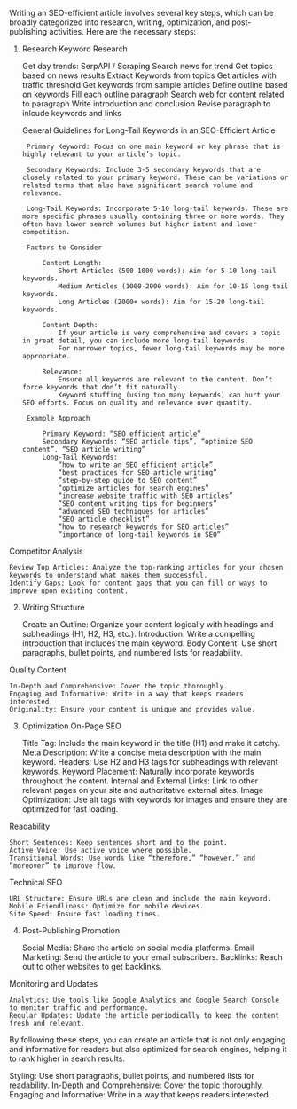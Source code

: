 Writing an SEO-efficient article involves several key steps, which can be broadly categorized into research, writing, optimization, and post-publishing activities. Here are the necessary steps:
1. Research
Keyword Research

    Get day trends: SerpAPI / Scraping
        Search news for trend
        Get topics based on news results
        Extract Keywords from topics
            Get articles with traffic threshold
            Get keywords from sample articles
    Define outline based on keywords
    Fill each outline paragraph
        Search web for content related to paragraph
    Write introduction and conclusion
    Revise paragraph to inlcude keywords and links



    General Guidelines for Long-Tail Keywords in an SEO-Efficient Article

        Primary Keyword: Focus on one main keyword or key phrase that is highly relevant to your article’s topic.

        Secondary Keywords: Include 3-5 secondary keywords that are closely related to your primary keyword. These can be variations or related terms that also have significant search volume and relevance.

        Long-Tail Keywords: Incorporate 5-10 long-tail keywords. These are more specific phrases usually containing three or more words. They often have lower search volumes but higher intent and lower competition.

        Factors to Consider

            Content Length:
                Short Articles (500-1000 words): Aim for 5-10 long-tail keywords.
                Medium Articles (1000-2000 words): Aim for 10-15 long-tail keywords.
                Long Articles (2000+ words): Aim for 15-20 long-tail keywords.

            Content Depth:
                If your article is very comprehensive and covers a topic in great detail, you can include more long-tail keywords.
                For narrower topics, fewer long-tail keywords may be more appropriate.

            Relevance:
                Ensure all keywords are relevant to the content. Don’t force keywords that don’t fit naturally.
                Keyword stuffing (using too many keywords) can hurt your SEO efforts. Focus on quality and relevance over quantity.

        Example Approach

            Primary Keyword: “SEO efficient article”
            Secondary Keywords: “SEO article tips”, “optimize SEO content”, “SEO article writing”
            Long-Tail Keywords:
                “how to write an SEO efficient article”
                “best practices for SEO article writing”
                “step-by-step guide to SEO content”
                “optimize articles for search engines”
                “increase website traffic with SEO articles”
                “SEO content writing tips for beginners”
                “advanced SEO techniques for articles”
                “SEO article checklist”
                “how to research keywords for SEO articles”
                “importance of long-tail keywords in SEO”

Competitor Analysis

    Review Top Articles: Analyze the top-ranking articles for your chosen keywords to understand what makes them successful.
    Identify Gaps: Look for content gaps that you can fill or ways to improve upon existing content.

2. Writing
Structure

    Create an Outline: Organize your content logically with headings and subheadings (H1, H2, H3, etc.).
    Introduction: Write a compelling introduction that includes the main keyword.
    Body Content: Use short paragraphs, bullet points, and numbered lists for readability.

Quality Content

    In-Depth and Comprehensive: Cover the topic thoroughly.
    Engaging and Informative: Write in a way that keeps readers interested.
    Originality: Ensure your content is unique and provides value.

3. Optimization
On-Page SEO

    Title Tag: Include the main keyword in the title (H1) and make it catchy.
    Meta Description: Write a concise meta description with the main keyword.
    Headers: Use H2 and H3 tags for subheadings with relevant keywords.
    Keyword Placement: Naturally incorporate keywords throughout the content.
    Internal and External Links: Link to other relevant pages on your site and authoritative external sites.
    Image Optimization: Use alt tags with keywords for images and ensure they are optimized for fast loading.

Readability

    Short Sentences: Keep sentences short and to the point.
    Active Voice: Use active voice where possible.
    Transitional Words: Use words like “therefore,” “however,” and “moreover” to improve flow.

Technical SEO

    URL Structure: Ensure URLs are clean and include the main keyword.
    Mobile Friendliness: Optimize for mobile devices.
    Site Speed: Ensure fast loading times.

4. Post-Publishing
Promotion

    Social Media: Share the article on social media platforms.
    Email Marketing: Send the article to your email subscribers.
    Backlinks: Reach out to other websites to get backlinks.

Monitoring and Updates

    Analytics: Use tools like Google Analytics and Google Search Console to monitor traffic and performance.
    Regular Updates: Update the article periodically to keep the content fresh and relevant.

By following these steps, you can create an article that is not only engaging and informative for readers but also optimized for search engines, helping it to rank higher in search results.



Styling:
Use short paragraphs, bullet points, and numbered lists for readability.
In-Depth and Comprehensive: Cover the topic thoroughly.
Engaging and Informative: Write in a way that keeps readers interested.